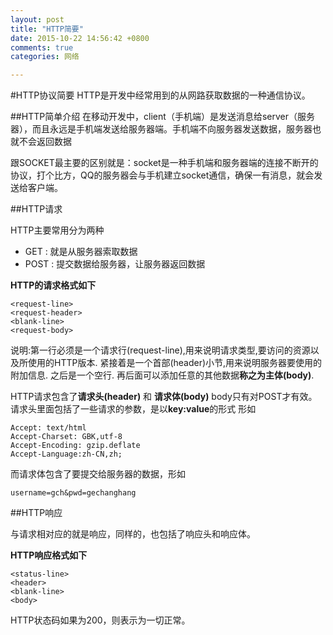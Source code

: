 ```yaml
---
layout: post
title: "HTTP简要"
date: 2015-10-22 14:56:42 +0800
comments: true
categories: 网络

---
```

#HTTP协议简要
HTTP是开发中经常用到的从网路获取数据的一种通信协议。

##HTTP简单介绍
在移动开发中，client（手机端）是发送消息给server（服务器），而且永远是手机端发送给服务器端。手机端不向服务器发送数据，服务器也就不会返回数据

跟SOCKET最主要的区别就是：socket是一种手机端和服务器端的连接不断开的协议，打个比方，QQ的服务器会与手机建立socket通信，确保一有消息，就会发送给客户端。

##HTTP请求

HTTP主要常用分为两种
- GET : 就是从服务器索取数据
- POST : 提交数据给服务器，让服务器返回数据

**HTTP的请求格式如下**
```
<request-line>
<request-header>
<blank-line>
<request-body>
```
说明:第一行必须是一个请求行(request-line),用来说明请求类型,要访问的资源以及所使用的HTTP版本.
 紧接着是一个首部(header)小节,用来说明服务器要使用的附加信息.
  之后是一个空行.
再后面可以添加任意的其他数据**称之为主体(body)**.



HTTP请求包含了**请求头(header)** 和 **请求体(body)**
body只有对POST才有效。
请求头里面包括了一些请求的参数，是以**key:value**的形式
形如
```
Accept: text/html
Accept-Charset: GBK,utf-8
Accept-Encoding: gzip.deflate
Accept-Language:zh-CN,zh;
```
而请求体包含了要提交给服务器的数据，形如
```
username=gch&pwd=gechanghang
```
##HTTP响应

与请求相对应的就是响应，同样的，也包括了响应头和响应体。

**HTTP响应格式如下**
```
<status-line>
<header>
<blank-line>
<body>
```
HTTP状态码如果为200，则表示为一切正常。



